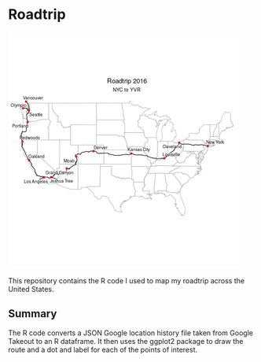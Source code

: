 # Roadtrip

![roadtrip map](/output/roadtrip.png?raw=true)

This repository contains the R code I used to map my roadtrip across the
United States.

## Summary

The R code converts a JSON Google location history file taken from
Google Takeout to an R dataframe. It then uses the ggplot2 package to
draw the route and a dot and label for each of the points of interest.
